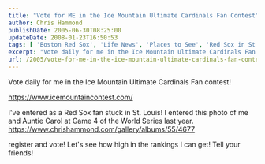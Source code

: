 ```yaml
---
title: "Vote for ME in the Ice Mountain Ultimate Cardinals Fan Contest"
author: Chris Hammond
publishDate: 2005-06-30T08:25:00
updateDate: 2008-01-23T16:50:53
tags: [ 'Boston Red Sox', 'Life News', 'Places to See', 'Red Sox in St Louis', 'SEO' ]
excerpt: "Vote daily for me in the Ice Mountain Ultimate Cardinals Fan contest! https://www.icemountaincontest.com/ I've entered as a Red Sox fan stuck in St. Louis! I entered this photo of me and Auntie Carol at Game 4 of the World Series last year. https://www.chrishammond.com/gallery/albums/55/4677.aspx Register and vote! Let's see how high in the rankings I can get! Tell your..."
url: /2005/vote-for-me-in-the-ice-mountain-ultimate-cardinals-fan-contest  # Use the generated URL with year
---
```

<P>Vote daily for me in the Ice Mountain Ultimate Cardinals Fan contest!</P> <P><A href="https://www.icemountaincontest.com/">https://www.icemountaincontest.com/</A></P> <P>I've entered as a Red Sox fan stuck in St. Louis! I entered this photo of me and Auntie Carol at Game 4 of the World Series last year. <A href="https://www.chrishammond.com/gallery/albums/55/4677">https://www.chrishammond.com/gallery/albums/55/4677</a></p> <p>register and vote! Let's see how high in the rankings I can get! Tell your friends!</P>
